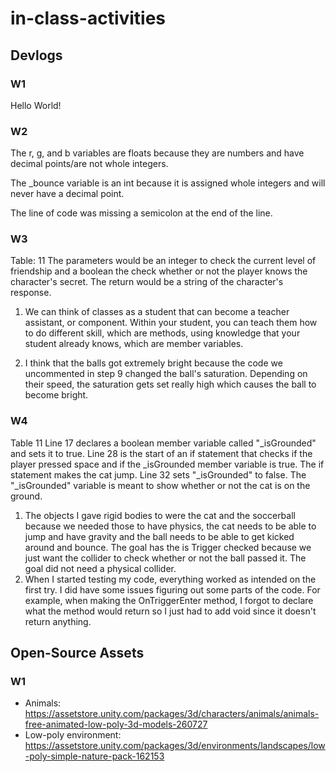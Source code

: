 # in-class-activities
## Devlogs
### W1
Hello World!

### W2
The r, g, and b variables are floats because they are numbers and have decimal points/are not whole integers.

The _bounce variable is an int because it is assigned whole integers and will never have a decimal point.

The line of code was missing a semicolon at the end of the line.

### W3
Table: 11
The parameters would be an integer to check the current level of friendship and a boolean the check whether or not the player knows the character's secret. The return would be a string of the character's response.

1. We can think of classes as a student that can become a teacher assistant, or component. Within your student, you can teach them how to do different skill, which are methods, using knowledge that your student already knows, which are member variables.

2. I think that the balls got extremely bright because the code we uncommented in step 9 changed the ball's saturation. Depending on their speed, the saturation gets set really high which causes the ball to become bright.

### W4
Table 11
Line 17 declares a boolean member variable called "_isGrounded" and sets it to true. Line 28 is the start of an if statement that checks if the player pressed space and if the _isGrounded member variable is true. The if statement makes the cat jump. Line 32 sets "_isGrounded" to false. The "_isGrounded" variable is meant to show whether or not the cat is on the ground.

1. The objects I gave rigid bodies to were the cat and the soccerball because we needed those to have physics, the cat needs to be able to jump and have gravity and the ball needs to be able to get kicked around and bounce. The goal has the is Trigger checked because we just want the collider to check whether or not the ball passed it. The goal did not need a physical collider.
2. When I started testing my code, everything worked as intended on the first try. I did have some issues figuring out some parts of the code. For example, when making the OnTriggerEnter method, I forgot to declare what the method would return so I just had to add void since it doesn't return anything.
## Open-Source Assets
### W1
- Animals: https://assetstore.unity.com/packages/3d/characters/animals/animals-free-animated-low-poly-3d-models-260727 
- Low-poly environment: https://assetstore.unity.com/packages/3d/environments/landscapes/low-poly-simple-nature-pack-162153 